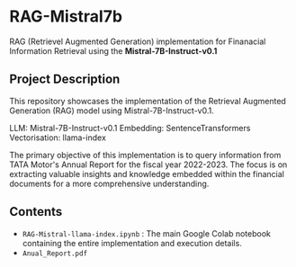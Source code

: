 # RAG-Mistral7b
RAG (Retrievel Augmented Generation) implementation for Finanacial Information Retrieval using the **Mistral-7B-Instruct-v0.1**

## Project Description
This repository showcases the implementation of the Retrieval Augmented Generation (RAG) model using Mistral-7B-Instruct-v0.1.

LLM: Mistral-7B-Instruct-v0.1
Embedding: SentenceTransformers
Vectorisation: llama-index 

The primary objective of this implementation is to query information from TATA Motor's Annual Report for the fiscal year 2022-2023. The focus is on extracting valuable insights and knowledge embedded within the financial documents for a more comprehensive understanding.

## Contents
- `RAG-Mistral-llama-index.ipynb` : The main Google Colab notebook containing the entire implementation and execution details.
- `Anual_Report.pdf`

